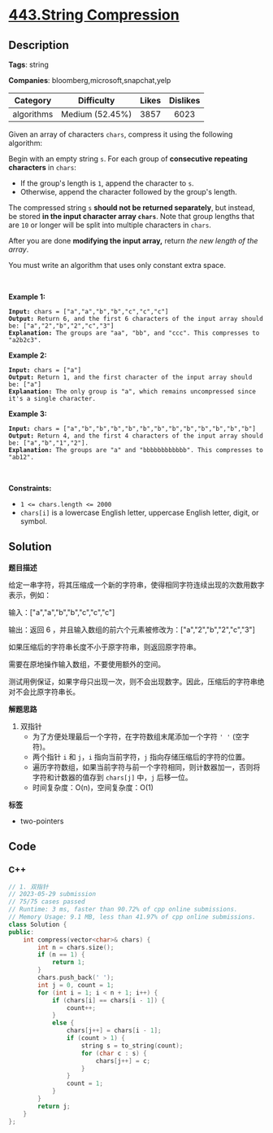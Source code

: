 # [443.String Compression](https://leetcode.com/problems/string-compression/description/)

## Description

**Tags**: string

**Companies**: bloomberg,microsoft,snapchat,yelp

|  Category  |   Difficulty    | Likes | Dislikes |
| :--------: | :-------------: | :---: | :------: |
| algorithms | Medium (52.45%) | 3857  |   6023   |

<p>Given an array of characters <code>chars</code>, compress it using the following algorithm:</p>
<p>Begin with an empty string <code>s</code>. For each group of <strong>consecutive repeating characters</strong> in <code>chars</code>:</p>
<ul>
  <li>If the group&#39;s length is <code>1</code>, append the character to <code>s</code>.</li>
  <li>Otherwise, append the character followed by the group&#39;s length.</li>
</ul>
<p>The compressed string <code>s</code> <strong>should not be returned separately</strong>, but instead, be stored <strong>in the input character array <code>chars</code></strong>. Note that group lengths that are <code>10</code> or longer will be split into multiple characters in <code>chars</code>.</p>
<p>After you are done <strong>modifying the input array,</strong> return <em>the new length of the array</em>.</p>
<p>You must write an algorithm that uses only constant extra space.</p>
<p>&nbsp;</p>
<p><strong class="example">Example 1:</strong></p>
<pre><code><strong>Input:</strong> chars = [&quot;a&quot;,&quot;a&quot;,&quot;b&quot;,&quot;b&quot;,&quot;c&quot;,&quot;c&quot;,&quot;c&quot;]
<strong>Output:</strong> Return 6, and the first 6 characters of the input array should be: [&quot;a&quot;,&quot;2&quot;,&quot;b&quot;,&quot;2&quot;,&quot;c&quot;,&quot;3&quot;]
<strong>Explanation:</strong> The groups are &quot;aa&quot;, &quot;bb&quot;, and &quot;ccc&quot;. This compresses to &quot;a2b2c3&quot;.</code></pre>
<p><strong class="example">Example 2:</strong></p>
<pre><code><strong>Input:</strong> chars = [&quot;a&quot;]
<strong>Output:</strong> Return 1, and the first character of the input array should be: [&quot;a&quot;]
<strong>Explanation:</strong> The only group is &quot;a&quot;, which remains uncompressed since it&#39;s a single character.</code></pre>
<p><strong class="example">Example 3:</strong></p>
<pre><code><strong>Input:</strong> chars = [&quot;a&quot;,&quot;b&quot;,&quot;b&quot;,&quot;b&quot;,&quot;b&quot;,&quot;b&quot;,&quot;b&quot;,&quot;b&quot;,&quot;b&quot;,&quot;b&quot;,&quot;b&quot;,&quot;b&quot;,&quot;b&quot;]
<strong>Output:</strong> Return 4, and the first 4 characters of the input array should be: [&quot;a&quot;,&quot;b&quot;,&quot;1&quot;,&quot;2&quot;].
<strong>Explanation:</strong> The groups are &quot;a&quot; and &quot;bbbbbbbbbbbb&quot;. This compresses to &quot;ab12&quot;.</code></pre>
<p>&nbsp;</p>
<p><strong>Constraints:</strong></p>
<ul>
  <li><code>1 &lt;= chars.length &lt;= 2000</code></li>
  <li><code>chars[i]</code> is a lowercase English letter, uppercase English letter, digit, or symbol.</li>
</ul>

## Solution

**题目描述**

给定一串字符，将其压缩成一个新的字符串，使得相同字符连续出现的次数用数字表示，例如：

输入：["a","a","b","b","c","c","c"]

输出：返回 6 ，并且输入数组的前六个元素被修改为：["a","2","b","2","c","3"]

如果压缩后的字符串长度不小于原字符串，则返回原字符串。

需要在原地操作输入数组，不要使用额外的空间。

测试用例保证，如果字母只出现一次，则不会出现数字。因此，压缩后的字符串绝对不会比原字符串长。

**解题思路**

1. 双指针
   - 为了方便处理最后一个字符，在字符数组末尾添加一个字符 `' '` (空字符)。
   - 两个指针 `i` 和 `j`，`i` 指向当前字符，`j` 指向存储压缩后的字符的位置。
   - 遍历字符数组，如果当前字符与前一个字符相同，则计数器加一，否则将字符和计数器的值存到 `chars[j]` 中，`j` 后移一位。
   - 时间复杂度：O(n)，空间复杂度：O(1)

**标签**

- two-pointers

<!-- code start -->
## Code

### C++

```cpp
// 1. 双指针
// 2023-05-29 submission
// 75/75 cases passed
// Runtime: 3 ms, faster than 90.72% of cpp online submissions.
// Memory Usage: 9.1 MB, less than 41.97% of cpp online submissions.
class Solution {
public:
    int compress(vector<char>& chars) {
        int n = chars.size();
        if (n == 1) {
            return 1;
        }
        chars.push_back(' ');
        int j = 0, count = 1;
        for (int i = 1; i < n + 1; i++) {
            if (chars[i] == chars[i - 1]) {
                count++;
            }
            else {
                chars[j++] = chars[i - 1];
                if (count > 1) {
                    string s = to_string(count);
                    for (char c : s) {
                        chars[j++] = c;
                    }
                }
                count = 1;
            }
        }
        return j;
    }
};
```

<!-- code end -->

